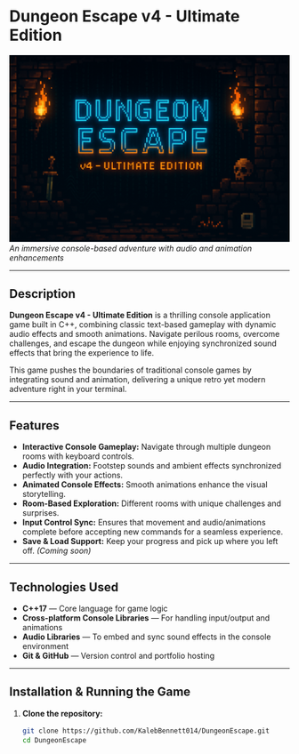 # Dungeon Escape v4 - Ultimate Edition

![Dungeon Escape](https://github.com/kalebbennett014/Portfolio/blob/main/dungeon-escape-banner.png)  
*An immersive console-based adventure with audio and animation enhancements*

---

## Description

**Dungeon Escape v4 - Ultimate Edition** is a thrilling console application game built in C++, combining classic text-based gameplay with dynamic audio effects and smooth animations. Navigate perilous rooms, overcome challenges, and escape the dungeon while enjoying synchronized sound effects that bring the experience to life.

This game pushes the boundaries of traditional console games by integrating sound and animation, delivering a unique retro yet modern adventure right in your terminal.

---

## Features

- **Interactive Console Gameplay:** Navigate through multiple dungeon rooms with keyboard controls.
- **Audio Integration:** Footstep sounds and ambient effects synchronized perfectly with your actions.
- **Animated Console Effects:** Smooth animations enhance the visual storytelling.
- **Room-Based Exploration:** Different rooms with unique challenges and surprises.
- **Input Control Sync:** Ensures that movement and audio/animations complete before accepting new commands for a seamless experience.
- **Save & Load Support:** Keep your progress and pick up where you left off. *(Coming soon)*

---

## Technologies Used

- **C++17** — Core language for game logic
- **Cross-platform Console Libraries** — For handling input/output and animations
- **Audio Libraries** — To embed and sync sound effects in the console environment
- **Git & GitHub** — Version control and portfolio hosting

---

## Installation & Running the Game

1. **Clone the repository:**

   ```bash
   git clone https://github.com/KalebBennett014/DungeonEscape.git
   cd DungeonEscape

